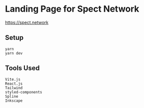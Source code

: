 # Landing Page for Spect Network

https://spect.network

## Setup

```
yarn
yarn dev
```

## Tools Used

```
Vite.js
React.js
Tailwind
styled-components
Spline
Inkscape
```
